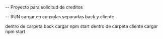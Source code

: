 --  Proyecto para solicitud de creditos

-- RUN
cargar en consolas separadas back y cliente

dentro de carpeta back cargar npm start
dentro de carpeta cliente cargar npm start